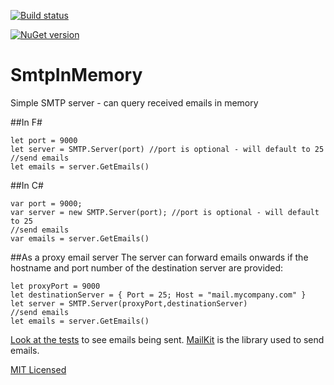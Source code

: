 [![Build status](https://ci.appveyor.com/api/projects/status/64aw6gj1onwdu60d/branch/master?svg=true)](https://ci.appveyor.com/project/NickLydon/smtpinmemory/branch/master)

[![NuGet version](https://badge.fury.io/nu/SmtpInMemory.svg)](https://badge.fury.io/nu/SmtpInMemory)


# SmtpInMemory
Simple SMTP server - can query received emails in memory

##In F#

    let port = 9000
    let server = SMTP.Server(port) //port is optional - will default to 25
    //send emails
    let emails = server.GetEmails()

##In C#

    var port = 9000;
    var server = new SMTP.Server(port); //port is optional - will default to 25
    //send emails
    var emails = server.GetEmails()

##As a proxy email server
The server can forward emails onwards if the hostname and port number of the destination server are provided:

    let proxyPort = 9000
    let destinationServer = { Port = 25; Host = "mail.mycompany.com" }
    let server = SMTP.Server(proxyPort,destinationServer)
    //send emails
    let emails = server.GetEmails()


[Look at the tests](https://github.com/NickLydon/SmtpInMemory/blob/master/Tests/ServerTests.cs) to see emails being sent. [MailKit](https://github.com/jstedfast/MailKit) is the library used to send emails.

[MIT Licensed](https://opensource.org/licenses/MIT)

